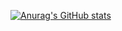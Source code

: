 [![Anurag's GitHub stats](https://github-readme-stats.vercel.app/api?username=mhcifci)](https://github.com/anuraghazra/github-readme-stats)
